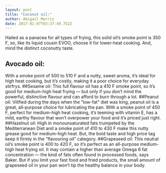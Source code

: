 ```yaml
---
layout: post
title: "Coconut oil:"
author: Abigail Morris
date: 2017-01-07T03:37:49.752Z
---
```

Hailed as a panacea for all types of frying, this solid oil’s smoke point is 350 F, so, like its liquid cousin EVOO, choose it for lower-heat cooking. And, mind the distinct coconutty taste.
## Avocado oil:
With a smoke point of 500 to 510 F and a nutty, sweet aroma, it’s ideal for high heat cooking, but it’s costly, making it a poor choice for everyday stirfrys.
##Sesame oil:
This full flavour oil has a 410 F smoke point, so it’s good for medium-high heat frying — but only if you don’t mind the powerful, distinctive flavour and can afford to burn through a lot.
##Peanut oil:
Vilified during the days when the “low-fat” diet was king, peanut oil is a great, all-purpose choice for lubricating the pan. With a smoke point of 450 F, perfect for medium-high heat cooking, it’s teeming with vitamin E, has a mild, earthy flavour that won’t overpower your food and it’s priced just right.
##Hazelnut oil:
High in monounsaturated fats trumpeted by the Mediterranean Diet and a smoke point of 410 to 430 F make this nutty grease good for medium-high heat. But, the bold taste and high price tag keep it firmly in the “flavouring oil” category.
##Grapeseed oil:
This neutral oil’s smoke point is 400 to 420 F, so it’s perfect as an all-purpose medium-high heat frying oil. It may contain a higher than average Omega 6 fat concentration — the kind of fats often found in processed foods, says Baker. But if you limit your fast food and fried products, the small amount of grapeseed oil in your pan won’t tip the healthy balance in your body.
